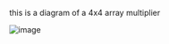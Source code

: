 this is a diagram of a 4x4 array multiplier

![image](https://github.com/user-attachments/assets/16338be9-209a-45a7-8b64-505026a230ba)
